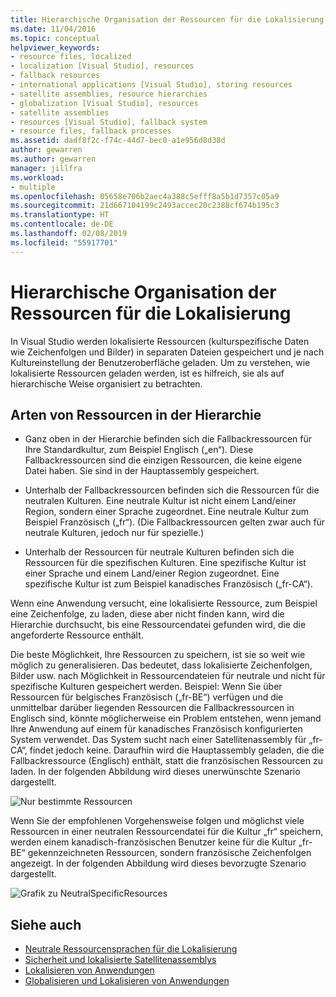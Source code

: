 ```yaml
---
title: Hierarchische Organisation der Ressourcen für die Lokalisierung
ms.date: 11/04/2016
ms.topic: conceptual
helpviewer_keywords:
- resource files, localized
- localization [Visual Studio], resources
- fallback resources
- international applications [Visual Studio], storing resources
- satellite assemblies, resource hierarchies
- globalization [Visual Studio], resources
- satellite assemblies
- resources [Visual Studio], fallback system
- resource files, fallback processes
ms.assetid: dadf8f2c-f74c-44d7-bec0-a1e956d8d38d
author: gewarren
ms.author: gewarren
manager: jillfra
ms.workload:
- multiple
ms.openlocfilehash: 05658e706b2aec4a388c5efff8a5b1d7357c05a9
ms.sourcegitcommit: 21d667104199c2493accec20c2388cf674b195c3
ms.translationtype: HT
ms.contentlocale: de-DE
ms.lasthandoff: 02/08/2019
ms.locfileid: "55917701"
---
```

# <a name="hierarchical-organization-of-resources-for-localization"></a>Hierarchische Organisation der Ressourcen für die Lokalisierung

In Visual Studio werden lokalisierte Ressourcen (kulturspezifische Daten wie Zeichenfolgen und Bilder) in separaten Dateien gespeichert und je nach Kultureinstellung der Benutzeroberfläche geladen. Um zu verstehen, wie lokalisierte Ressourcen geladen werden, ist es hilfreich, sie als auf hierarchische Weise organisiert zu betrachten.

## <a name="kinds-of-resources-in-the-hierarchy"></a>Arten von Ressourcen in der Hierarchie

- Ganz oben in der Hierarchie befinden sich die Fallbackressourcen für Ihre Standardkultur, zum Beispiel Englisch („en“). Diese Fallbackressourcen sind die einzigen Ressourcen, die keine eigene Datei haben. Sie sind in der Hauptassembly gespeichert.

- Unterhalb der Fallbackressourcen befinden sich die Ressourcen für die neutralen Kulturen. Eine neutrale Kultur ist nicht einem Land/einer Region, sondern einer Sprache zugeordnet. Eine neutrale Kultur zum Beispiel Französisch („fr“). (Die Fallbackressourcen gelten zwar auch für neutrale Kulturen, jedoch nur für spezielle.)

- Unterhalb der Ressourcen für neutrale Kulturen befinden sich die Ressourcen für die spezifischen Kulturen. Eine spezifische Kultur ist einer Sprache und einem Land/einer Region zugeordnet. Eine spezifische Kultur ist zum Beispiel kanadisches Französisch („fr-CA“).

Wenn eine Anwendung versucht, eine lokalisierte Ressource, zum Beispiel eine Zeichenfolge, zu laden, diese aber nicht finden kann, wird die Hierarchie durchsucht, bis eine Ressourcendatei gefunden wird, die die angeforderte Ressource enthält.

Die beste Möglichkeit, Ihre Ressourcen zu speichern, ist sie so weit wie möglich zu generalisieren. Das bedeutet, dass lokalisierte Zeichenfolgen, Bilder usw. nach Möglichkeit in Ressourcendateien für neutrale und nicht für spezifische Kulturen gespeichert werden. Beispiel: Wenn Sie über Ressourcen für belgisches Französisch („fr-BE“) verfügen und die unmittelbar darüber liegenden Ressourcen die Fallbackressourcen in Englisch sind, könnte möglicherweise ein Problem entstehen, wenn jemand Ihre Anwendung auf einem für kanadisches Französisch konfigurierten System verwendet. Das System sucht nach einer Satellitenassembly für „fr-CA“, findet jedoch keine. Daraufhin wird die Hauptassembly geladen, die die Fallbackressource (Englisch) enthält, statt die französischen Ressourcen zu laden. In der folgenden Abbildung wird dieses unerwünschte Szenario dargestellt.

![Nur bestimmte Ressourcen](../ide/media/vbspecificresourcesonly.gif)

Wenn Sie der empfohlenen Vorgehensweise folgen und möglichst viele Ressourcen in einer neutralen Ressourcendatei für die Kultur „fr“ speichern, werden einem kanadisch-französischen Benutzer keine für die Kultur „fr-BE“ gekennzeichneten Ressourcen, sondern französische Zeichenfolgen angezeigt. In der folgenden Abbildung wird dieses bevorzugte Szenario dargestellt.

![Grafik zu NeutralSpecificResources](../ide/media/vbneutralspecificresources.gif)

## <a name="see-also"></a>Siehe auch

- [Neutrale Ressourcensprachen für die Lokalisierung](../ide/neutral-resources-languages-for-localization.md)
- [Sicherheit und lokalisierte Satellitenassemblys](../ide/security-and-localized-satellite-assemblies.md)
- [Lokalisieren von Anwendungen](../ide/localizing-applications.md)
- [Globalisieren und Lokalisieren von Anwendungen](../ide/globalizing-and-localizing-applications.md)